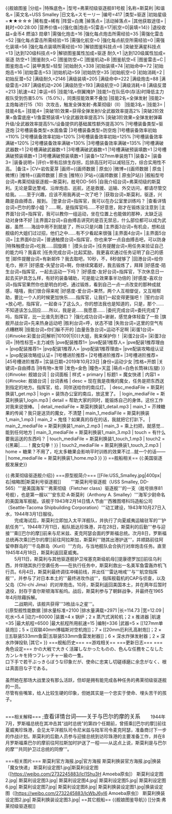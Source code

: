 {{舰娘图鉴 
|分组=
|特殊底色=
|型号=弗莱彻级驱逐舰81号舰
|名称=斯莫利
|和谐名=
|英文名=USS Smalley
|日文名=スモーリー
|编号=417
|类型=驱逐
|初始星级=★★☆☆☆
|稀有度=稀有
|阵营=白鹰
|掉落点=
|活动掉落点=
|其他获取途径=
|耗时=00:28:00
|营养价值={{强化值|炮击=5|雷击=17|航空=0|装填=14}}
|退役收益=金币4 燃油3 勋章1
|需强化炮击=16
|强化每点炮击所需经验=35
|需强化雷击=52
|强化每点雷击所需经验=15
|需强化航空=0
|强化每点航空所需经验=0
|需强化装填=56
|强化每点装填所需经验=10
|解锁图鉴科技点=6
|突破至满星科技点=13
|达到120级科技点=9
|解锁图鉴属性加成=驱逐 耐久+1
|达到120级属性加成=驱逐 防空+1
|图鉴耐久=C
|图鉴防空=C
|图鉴机动=B
|图鉴航空=E
|图鉴雷击=C
|图鉴炮击=C
|装甲类型=轻型
|初始耐久=338
|初始装填=74
|初始命中=72
|初始炮击=16
|初始雷击=53
|初始机动=59
|初始防空=35
|初始航空=0
|初始消耗=2
|初始反潜=52
|满级耐久=2146
|满级装填=205
|满级命中=222
|满级炮击=88
|满级雷击=287
|满级机动=206
|满级防空=193
|满级航空=0
|满级消耗=8
|满级反潜=213
|航速=42
|幸运=65
|技能1名=侧翼掩护
|技能1=在队伍中(存活)时降低主力舰队受到伤害5.0%（15.0%），同类技能效果不叠加
|技能2名=全弹发射
|技能2=主炮每进行15（10）次攻击，触发全弹发射-弗莱彻级I（II）
|技能3名=
|技能3=
|技能4名=
|技能4=
|突破1阶效果=获得全弹发射I/全武器效率提高2%
|突破2阶效果=鱼雷底座+1/鱼雷预装填+1/全武器效率提高3%
|突破3阶效果=全弹发射弹幕升级/全武器效率提高5%/设备提供的基础属性额外提高30%
|1号槽装备类型=驱逐炮
|2号槽装备类型=水面鱼雷
|3号槽装备类型=防空炮
|1号槽装备效率初始=110%
|2号槽装备效率初始=120%
|3号槽装备效率初始=125%
|1号槽装备效率满破=120%
|2号槽装备效率满破=130%
|3号槽装备效率满破=135%
|1号槽满破武器数=1
|2号槽满破武器数=1
|3号槽满破武器数=1
|1号槽满破预装填数=1
|2号槽满破预装填数=1
|3号槽满破预装填数=1
|装备1=127mm单装炮T1
|装备2=
|装备3=
|装备说明=
|评价=带有后排生存拐，后排高压时可以减轻压力，综合实用性不高。
|备注=
|CV=岩佐夏芽
|画师={{画师数据 | 原虫}}
|微博={{画师数据 | 原虫 |微博}}
|推特={{画师数据 | 原虫 |推特}}
|P站={{画师数据 | 原虫|P站}}
|舰船型号台词=弗莱彻级驱逐舰—斯莫利，舷号DD-565
|自我介绍台词=弗莱彻级的斯莫利。无论是雷达警戒、沿岸炮击、巡航，还是救援、运输、外交访问，都请尽管交给我。……至于兴趣，应该不用我再说一次了吧？
|获取台词=斯莫利，驱逐，兴趣是自由搏击，报到。
|登录台词=指挥官，我可以在办公室里训练吗？
|查看详情台词=巴尔的摩小姐？……啊，是指挥官吗……不好意思，刚才在锻炼没注意到
|主界面1台词=指挥官，我可以教你一组运动，坐在位置上也能做的那种，太缺乏运动对身体不好
|主界面2台词=自由搏击讲究的是百无禁忌，什么部位都可以成为武器，虽然……海战中用不到就是了，所以只是兴趣
|主界面3台词=有机会，想和战舰级的大姐们过过招，他们之中……有不少看起来很强
|主界面4台词=
|主界面5台词=
|主界面6台词= 
|普通触摸台词=指挥官，你也来学一点自由搏击吧，可以防身
|特殊触摸台词=吃我……回旋踢！
|摸头台词=
|任务提醒台词=用任务来验证自己的能力吗？我喜欢
|任务完成台词=比起奖励，我更喜欢通过任务证明了自己的感觉
|邮件提醒台词=有新邮件？我去取吧，10秒，不，8秒就够了
|回港台词=给你毛巾，擦汗
|好感度-失望台词=啊，你继续窝着好，我去锻炼了，拜拜
|好感度-陌生台词=指挥官，一起去运动一下吗？
|好感度-友好台词=指挥官，下次休息日一起去买护具怎么样，有好的装备辅助，可是能让效果事半功倍的
|好感度-喜欢台词=指挥官果然你也是明白的吧，通过锻炼，看到自己一点一点改变的那种成就感，嘻嘻，我们很合得来呢
|好感度-爱台词=果然，两个人互相督促，又互相帮助，要比一个人的时候更加快乐……指挥官，让我们一起变得更强吧！
|誓约台词=放心吧，指挥官，一起奋斗了这么久，你的想法我也是知道的，只是，那个……不知道该怎么回应……所以，我是说……我愿意……
|委托完成台词=委托完成了吗，指挥官，比一比谁先到港口？
|强化成功台词=谢谢，感觉身体轻盈了一些
|旗舰开战台词=先来热身运动吧
|胜利台词=呼，状态不错
|失败台词=这里的空气有点糟糕啊
|技能台词=你们躲不开的
|血量告急台词=运动不足啊
|彩蛋1台词={{#invoke:彩蛋台词|解析|10109|1|0}}大姐，我来保护你！
|彩蛋2台词=
|彩蛋3台词=
|特性标签=主力减伤
|pve配装推荐1=
|pve配装1推荐人=
|pve配装1推荐理由=
|pvp配装推荐1=
|pvp配装1推荐人=
|pvp配装1推荐理由=
|pve配装攻略组认证=
|pvp配装攻略组认证=
|1号槽进阶推荐=
|2号槽进阶推荐=
|3号槽进阶推荐=
|45号槽进阶推荐=
|实装日期=2019年10月23日
|身份=运动少女
|性格=开朗
|关键词=自由搏击
|持有物=发带
|发色=金色
|瞳色=天蓝
|萌点=白色长筒袜(左腿)
}}
{{#invoke: 舰娘台词 | 台词面板 
| 样式 = primary
| 标题1 = 魔女快递
| 内容1 = {{#invoke: 舰娘台词 | 台词表格
  | desc = 现在我是夜晚的魔女，任务是把东西送到指定的地方。指挥官，给，同伴送给你的南瓜灯。
  | desc_mediaFile = 斯莫利换装1_get.mp3
  | login = 装饰办公室的南瓜，放这里了。
  | login_mediaFile = 斯莫利换装1_login.mp3
  | detail = 帮助大家的同时，能锻炼自己的身体。这份工作对我来说很棒。
  | detail_mediaFile = 斯莫利换装1_detail.mp3
  | main_1 = 芥辣糖果的传闻？我只是送货的魔女，不清楚
  | main_1_mediaFile = 斯莫利换装1_main_1.mp3
  | main_2 = 鬼怪？如果真的存在的话，我就把它打趴下。
  | main_2_mediaFile = 斯莫利换装1_main_2.mp3
  | main_3 = 乘上扫把，就感觉…能到任何地方
  | main_3_mediaFile = 斯莫利换装1_main_3.mp3
  | touch = 有什么要我运送的东西吗？
  | touch_mediaFile = 斯莫利换装1_touch_1.mp3
  | touch2 = {{黑幕|……！魔女勾拳！}}
  | touch2_mediaFile = 斯莫利换装1_touch_2.mp3
  | home = 糖果？不用了，吃太多糖果会影响平时训练的效果不过…就一个的话——
  | home_mediaFile = 斯莫利换装1_home.mp3
  }}
}}
==舰船相关==
{{:美国驱逐舰发展史}}

{{:弗莱彻级驱逐舰介绍}}
===原型舰简介===
[[File:USS_Smalley.jpg|400px|右|缩略图|斯莫利号驱逐舰]]
　　'''斯莫利号驱逐舰（USS Smalley, DD-565）'''是美国海军'''弗莱彻级（Fletcher class）驱逐舰'''的一支（舷号排序81号舰），也是第一艘以'''安东尼·A·斯莫利（Anthony A. Smalley）'''海军少尉命名的美国海军舰艇。该舰于1943年2月14日情人节由'''西雅图塔科玛造船公司（Seattle-Tacoma Shipbuilding Corporation）'''动工建设，1943年10月27日入水，1944年3月1日服役。<br>
　　完成海试后，斯莫利立即加入太平洋舰队，并执行了向夏威夷运输驻军的'''护航任务'''。1944年7月11日，船队抵达珍珠港，并在28日，斯莫利的后勤'''参与迎接'''乘[[巴尔的摩]]前来与尼米兹、麦克阿瑟会面的罗斯福总统。次月8日，罗斯福总统再次乘[[巴尔的摩]]前往阿拉斯加，斯莫利'''随其出港护送'''，并顺路前往阿留申群岛的'''千岛群岛（Kuril）'''方向，与当地舰队会合执行对岸炮击任务。直至1945年4月18日，斯莫利返回夏威夷。<br>
　　5月11日，斯莫利与其他驱逐舰护卫埃塞克斯级航母[[提康德罗加]]前往乌利西，并伴随其执行空袭任务——在执行任务中，斯莫利救出一名美军鱼雷轰炸机飞行员。6月4日，斯莫利最终调往冲绳前线，并出任'''雷达哨戒'''与'''航空指挥舰'''，并参与了对日本本土的'''最终进攻作战'''，指挥舰载机的CAP与侦查，以及父岛（Chi-chi Jima）的对岸炮击。10月，斯莫利返回美国本土，并在两年后暂时退役，封存于查尔斯顿海军船坞。战后，斯莫利参与了朝鲜战争，并最终在1965年4月除藉拆解。<br>
　　二战期间，该舰共获得'''3枚战斗之星'''。<br>
{{原型舰性能数据
|排水量标准=2100
|排水量满载=2971
|长=114.73
|宽=12.09
|吃水=5.4
|动力=60000
|装置=4 x 锅炉；2 x 蒸汽式涡轮机；2 x 推进器
|航速=35
|最大航程=6500
|最大航程所用航速=15
|编制=336
|武器=5 × [[127mm单装炮]]；5 × [[双联40mm博福斯对空机炮]]；7 × [[20mm厄利孔高射炮]]；2 × [[五联装533mm鱼雷|五联装533mm鱼雷发射器]]；6 × 深水炸弹发射器；2 × 深水炸弹投轨
|其它=
}}
===舰船历史===
==游戏相关==
===更新日志===
===角色设定===
かの大戦で大きく活躍しなかったものの、色んな任務をこなしたカンレキを持つフレッチャー級の一隻。<br>
口下手で若干ぶっきらぼうな印象だが、使命に忠実し切磋琢磨に余念がなく、根は真面目な子である。<br><br>
虽然她在那场大战里没有那么活跃，但却是拥有能完成各种任务的弗莱彻级驱逐舰的一员。<br>
尽管有些嘴笨，给人比较生硬的印象，但她其实是一个忠实于使命、埋头苦干的孩子。<br><br>

===相关解释===
;<big>查看详情台词——关于与巴尔的摩的关系</big>
　　1944年7月，罗斯福总统在其冲击其“战时总统”的第四个任期前，曾搭乘[[巴尔的摩]]前往夏威夷珍珠港，会见太平洋舰队司令尼米兹与陆军司令麦克阿瑟，准备商讨下一步的作战计划。斯莫利的后勤人员参与迎接总统到访珍珠港的主要准备工作，并在8月罗斯福乘巴尔的摩前往阿拉斯加时护送了一程——从这点上说，斯莫利是与巴尔的摩'''共同护卫过总统的同僚'''。<br><br>
===相关图片===
<gallery mode="packed" heights="280px">
斯莫利官方海报.jpg|官方海报
斯莫利换装官方海报.jpg|换装「魔女快递」
斯莫利设定图1.jpg|斯莫利设定图（[https://weibo.com/2732245883/Icl1Shu3H Amoeba原虫]）
斯莫利设定图2.jpg|
斯莫利设定图3.jpg|
斯莫利设定图4.jpg|
斯莫利设定图5.jpg|
斯莫利设定图6.jpg|
斯莫利设定图7.jpg|
斯莫利设定图8.jpg|
斯莫利换装设定图1.jpg|换装设定图（[https://weibo.com/2732245883/IcWbJ6yI6 Amoeba原虫]）
斯莫利换装设定图2.jpg|
斯莫利换装设定图3.jpg|
</gallery>
==其它舰船==
{{舰娘图鉴导航}}
[[分类:弗莱彻级驱逐舰]]